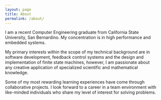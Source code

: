 ```yaml
---
layout: page
title: About
permalink: /about/
---
```


I am a recent Computer Engineering graduate from California State University, San Bernardino. My concentration is in high performance and embedded systems.

My primary interests within the scope of my technical background are in software development, feedback control systems and the design and implementation of finite state machines, however, I am passionate about any creative application of specialized scientific and mathematical knowledge. 

Some of my most rewarding learning experiences have come through collaborative projects. I look forward to a career in a team environment with like-minded individuals who share my level of interest for solving problems.